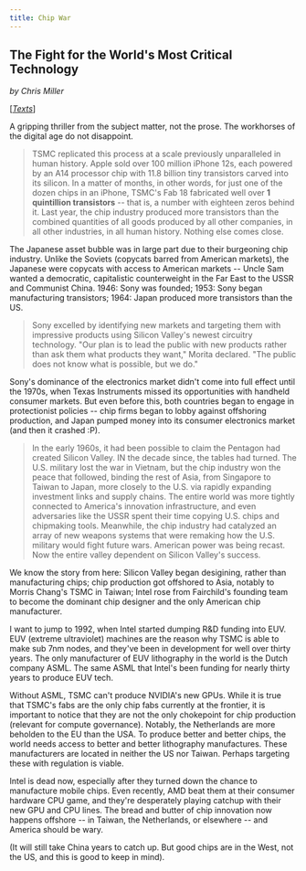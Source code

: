 ```yaml
---
title: Chip War
---
```


## The Fight for the World's Most Critical Technology

*by Chris Miller*

[*[Texts](/texts)*]

A gripping thriller from the subject matter, not the prose. The workhorses of the digital age do not disappoint.
<blockquote>
TSMC replicated this process at a scale previously unparalleled in human history. Apple sold over 100 million iPhone 12s, each powered by an A14 processor chip with 11.8 billion tiny transistors carved into its silicon. In a matter of months, in other words, for just one of the dozen chips in an iPhone, TSMC's Fab 18 fabricated well over <b>1 quintillion transistors</b> -- that is, a number with eighteen zeros behind it. Last year, the chip industry produced more transistors than the combined quantities of all goods produced by all other companies, in all other industries, in all human history. Nothing else comes close. 
</blockquote>
The Japanese asset bubble was in large part due to their burgeoning chip industry. Unlike the Soviets (copycats barred from American markets), the Japanese were copycats with access to American markets -- Uncle Sam wanted a democratic, capitalistic counterweight in the Far East to the USSR and Communist China. 1946: Sony was founded; 1953: Sony began manufacturing transistors; 1964: Japan produced more transistors than the US.
<blockquote>
Sony excelled by identifying new markets and targeting them with impressive products using Silicon Valley's newest circuitry technology. "Our plan is to lead the public with new products rather than ask them what products they want," Morita declared. "The public does not know what is possible, but we do."
</blockquote>
Sony's dominance of the electronics market didn't come into full effect until the 1970s, when Texas Instruments missed its opportunities with handheld consumer markets. But even before this, both countries began to engage in protectionist policies -- chip firms began to lobby against offshoring production, and Japan pumped money into its consumer electronics market (and then it crashed :P). 
<blockquote>
In the early 1960s, it had been possible to claim the Pentagon had created Silicon Valley. IN the decade since, the tables had turned. The U.S. military lost the war in Vietnam, but the chip industry won the peace that followed, binding the rest of Asia, from Singapore to Taiwan to Japan, more closely to the U.S. via rapidly expanding investment links and supply chains. The entire world was more tightly connected to America's innovation infrastructure, and even adversaries like the USSR spent their time copying U.S. chips and chipmaking tools. Meanwhile, the chip industry had catalyzed an array of new weapons systems that were remaking how the U.S. military would fight future wars. American power was being recast. Now the entire valley dependent on Silicon Valley's success.
</blockquote>
We know the story from here: Silicon Valley began desigining, rather than manufacturing chips; chip production got offshored to Asia, notably to Morris Chang's TSMC in Taiwan; Intel rose from Fairchild's founding team to become the dominant chip designer and the only American chip manufacturer. 

I want to jump to 1992, when Intel started dumping R&D funding into EUV. EUV (extreme ultraviolet) machines are the reason why TSMC is able to make sub 7nm nodes, and they've been in development for well over thirty years. The only manufacturer of EUV lithography in the world is the Dutch company ASML. The same ASML that Intel's been funding for nearly thirty years to produce EUV tech.

Without ASML, TSMC can't produce NVIDIA's new GPUs. While it is true that TSMC's fabs are the only chip fabs currently at the frontier, it is important to notice that they are not the only chokepoint for chip production (relevant for compute governance). Notably, the Netherlands are more beholden to the EU than the USA. To produce better and better chips, the world needs access to better and better lithography manufactures. These manufacturers are located in neither the US nor Taiwan. Perhaps targeting these with regulation is viable. 

Intel is dead now, especially after they turned down the chance to manufacture mobile chips. Even recently, AMD beat them at their consumer hardware CPU game, and they're desperately playing catchup with their new GPU and CPU lines. The bread and butter of chip innovation now happens offshore -- in Taiwan, the Netherlands, or elsewhere -- and America should be wary.

(It will still take China years to catch up. But good chips are in the West, not the US, and this is good to keep in mind).
